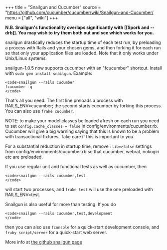 +++
title = "Snailgun and Cucumber"
source = "https://github.com/cucumber/cucumber/wiki/Snailgun-and-Cucumber/
menu = ["all", "wiki"]
+++

**N.B. Snailgun's functionality overlaps significantly with \[\[Spork and --drb\]\]. You may wish to try them both out and see which works for you.**

snailgun drastically reduces the startup time of each test run, by preloading a process with Rails and your chosen gems, and then forking it for each run so that only your application files are loaded. Note that it only works under Unix/Linux systems.

snailgun-1.0.5 now supports cucumber with an "fcucumber" shortcut. Install with `sudo gem install snailgun`. Example:

    <code>snailgun --rails cucumber
    fcucumber -q
    </code>

That's all you need. The first line preloads a process with RAILS\_ENV=cucumber; the second starts cucumber by forking this process. You can also use `frake cucumber`.

NOTE: to make your model classes be loaded afresh on each run you need to set `config.cache_classes = false` in config/environments/cucumber.rb. Cucumber will give a big warning saying that this is known to be a problem with transactional fixtures. Take care if this is important to you.

For a substantial reduction in startup time, remove `:lib=>false` settings from config/environments/cucumber.rb so that cucumber, webrat, nokogiri etc are preloaded.

If you use regular unit and functional tests as well as cucumber, then

    <code>snailgun --rails cucumber,test
    </code>

will start two processes, and `frake test` will use the one preloaded with RAILS\_ENV=test.

Snailgun is also useful for more than testing. If you do

    <code>snailgun --rails cucumber,test,development
    </code>

then you can also use `fconsole` for a quick-start development console, and `fruby script/server` for a quick-start web server.

More info at [the github snailgun page](http://github.com/candlerb/snailgun)
